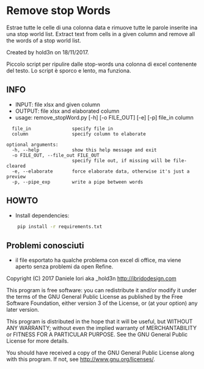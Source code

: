 Remove stop Words
========

Estrae tutte le celle di una colonna data e rimuove tutte le parole inserite ina una stop world list.
Extract text from cells in a given column and remove all the words of a stop world list.

Created by hold3n on 18/11/2017.
    
Piccolo script per ripulire dalle stop-words una colonna di excel contenente del testo.
Lo script è sporco e lento, ma funziona.

INFO
-----
    
- INPUT: file xlsx  and given column
- OUTPUT: file xlsx and elaborated column
- usage: remove_stopWord.py [-h] [-o FILE_OUT] [-e] [-p] file_in column

```positional arguments:
  file_in               specify file in
  column                specify column to elaborate

optional arguments:
  -h, --help            show this help message and exit
  -o FILE_OUT, --file_out FILE_OUT
                        specify file out, if missing will be file-cleared
  -e, --elaborate       force elaborate data, otherwise it's just a preview
  -p, --pipe_exp        write a pipe between words
  ```


HOWTO
-----

- Install dependencies:

```bash
    pip install -r requirements.txt
```

Problemi conosciuti
-----

- il file esportato ha qualche problema con excel di office, ma viene aperto senza problemi da open Refine.



Copyright (C) 2017  Daniele Iori aka _hold3n <http://ibridodesign.com>

This program is free software: you can redistribute it and/or modify
it under the terms of the GNU General Public License as published by
the Free Software Foundation, either version 3 of the License, or
(at your option) any later version.

This program is distributed in the hope that it will be useful,
but WITHOUT ANY WARRANTY; without even the implied warranty of
MERCHANTABILITY or FITNESS FOR A PARTICULAR PURPOSE.  See the
GNU General Public License for more details.

You should have received a copy of the GNU General Public License
along with this program.  If not, see <http://www.gnu.org/licenses/>.
